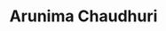 ---
  layout: user
  title: Arunima Chaudhuri
  image: Arunima.jpg
  birth_date: May 30th, 2001
  city: Kolkata
  school: Government College of Engineering and Ceramic Technology
  tech_skills: Java, C, Web development
  hobbies: Dance, painting, travelling
  github: https://github.com/tinniaru3005
  linkedin: https://www.linkedin.com/in/arunima-chaudhuri-95217b194/
  twitter: N/A
  languages: English, Hindi
  bio: I am a tech enthusiast. I love learning and exploring new things. I am currently a mentor at Open Source Hach and an MLH Fellow (Prep). I am a LiFT Scholarship Recipient. I love being a part of various communities and interacting with like-minded people.
  coordinates:
    lat: 22
    lng: 88
---